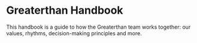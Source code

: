 # Greaterthan Handbook

This handbook is a guide to how the Greaterthan team works together: our values, rhythms, decision-making principles and more. 

